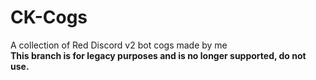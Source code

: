 # CK-Cogs
A collection of Red Discord v2 bot cogs made by me <br>
**This branch is for legacy purposes and is no longer supported, do not use.**
